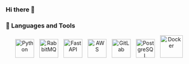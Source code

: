 ### Hi there 👋

### 🧰 Languages and Tools

<p align="center">
  <img alt="Python" width="50px" style="padding-right:10px;" src="https://cdn.jsdelivr.net/gh/devicons/devicon@latest/icons/python/python-original.svg" />
  <img alt="RabbitMQ" width="50px" style="padding-right:10px;" src="https://cdn.jsdelivr.net/gh/devicons/devicon@latest/icons/rabbitmq/rabbitmq-original.svg" />
  <img alt="FastAPI" width="50px" style="padding-right:10px;" src="https://cdn.jsdelivr.net/gh/devicons/devicon@latest/icons/fastapi/fastapi-original.svg" />
  <img alt="AWS" width="50px" style="padding-right:10px;" src="https://cdn.jsdelivr.net/gh/devicons/devicon@latest/icons/amazonwebservices/amazonwebservices-original-wordmark.svg" />
  <img alt="GitLab" width="50px" style="padding-right:10px;" src="https://cdn.jsdelivr.net/gh/devicons/devicon@latest/icons/gitlab/gitlab-original.svg" />
  <img alt="PostgreSQL" width="50px" style="padding-right:10px;" src="https://cdn.jsdelivr.net/gh/devicons/devicon@latest/icons/postgresql/postgresql-original.svg" />
  <img alt="Docker" width="60px" style="padding-right:10px;" src="https://cdn.jsdelivr.net/gh/devicons/devicon@latest/icons/docker/docker-original.svg" />
</p>
